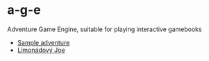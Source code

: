 # a-g-e
Adventure Game Engine, suitable for playing interactive gamebooks

  - [Sample adventure](https://ondras.github.io/a-g-e/testbed.html)
  - [Limonádový Joe](https://ondras.github.io/a-g-e/testbed.html?game=joe)
